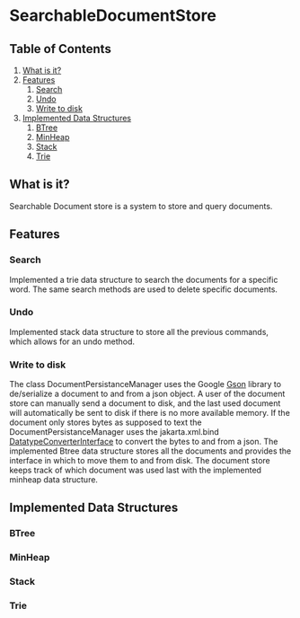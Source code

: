 # SearchableDocumentStore

## Table of Contents
1. [What is it?](#what-is-it)
2. [Features](#features)
    1. [Search](#search)
    2. [Undo](#undo)
    3. [Write to disk](#write-to-disk)
3. [Implemented Data Structures](#implemented-data-structures)
    1. [BTree](#btree)
    2. [MinHeap](#minheap)
    3. [Stack](#stack)
    4. [Trie](#trie)

## What is it?

Searchable Document store is a system to store and query documents. 

## Features

### Search 

Implemented a trie data structure to search the documents for a specific word. The same search methods are used to delete specific documents.  

### Undo 

Implemented stack data structure to store all the previous commands, which allows for an undo method. 

### Write to disk 

The class DocumentPersistanceManager uses the Google [Gson](https://javadoc.io/doc/com.google.code.gson/gson/latest/com.google.gson/com/google/gson/package-summary.html) library to de/serialize a document to and from a json object. A user of the document store can manually send a document to disk, and the last used document will automatically be sent to disk if there is no more available memory. If the document only stores bytes as supposed to text the DocumentPersistanceManager uses the jakarta.xml.bind [DatatypeConverterInterface](https://javadoc.io/doc/jakarta.xml.bind/jakarta.xml.bind-api/latest/jakarta.xml.bind/jakarta/xml/bind/DatatypeConverterInterface.html) to convert the bytes to and from a json. The implemented Btree data structure stores all the documents and provides the interface in which to move them to and from disk. The document store keeps track of which document was used last with the implemented minheap data structure. 

## Implemented Data Structures 

### BTree

### MinHeap

### Stack

### Trie
